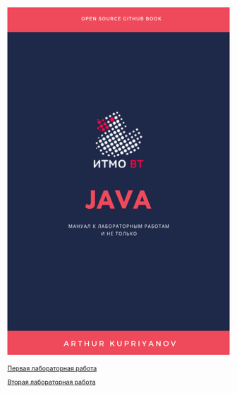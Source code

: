 <h2 align=center><img src="assets/img/book-title.png"/></h2>


[Первая лабораторная работа](lab-1-JVM-byte-code.md)

[Вторая лабораторная работа](lab-2-oop.md)

